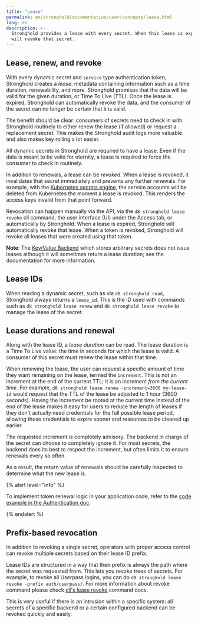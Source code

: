 ```yaml
---
title: "Lease"
permalink: en/stronghold/documentation/user/concepts/lease.html
lang: en
description: >-
  Stronghold provides a lease with every secret. When this lease is expired, Stronghold
  will revoke that secret.
---
```


## Lease, renew, and revoke

With every dynamic secret and `service` type authentication token, Stronghold
creates a _lease_: metadata containing information such as a time duration,
renewability, and more. Stronghold promises that the data will be valid for the
given duration, or Time To Live (TTL). Once the lease is expired, Stronghold can
automatically revoke the data, and the consumer of the secret can no longer be
certain that it is valid.

The benefit should be clear: consumers of secrets need to check in with
Stronghold routinely to either renew the lease (if allowed) or request a
replacement secret. This makes the Stronghold audit logs more valuable and
also makes key rolling a lot easier.

All dynamic secrets in Stronghold are required to have a lease. Even if the data is
meant to be valid for eternity, a lease is required to force the consumer
to check in routinely.

In addition to renewals, a lease can be _revoked_. When a lease is revoked, it
invalidates that secret immediately and prevents any further renewals. For
example, with the [Kubernetes secrets engine](/docs/secrets/kubernetes), the
service accounts will be deleted from Kubernetes the moment a lease is revoked. This
renders the access keys invalid from that point forward.

Revocation can happen manually via the API, via the `d8 stronghold lease revoke` cli command,
the user interface (UI) under the Access tab, or automatically by Stronghold. When a lease
is expired, Stronghold will automatically revoke that lease. When a token is revoked,
Stronghold will revoke all leases that were created using that token.

**Note**: The [Key/Value Backend](/docs/secrets/kv) which stores
arbitrary secrets does not issue leases although it will sometimes return a
lease duration; see the documentation for more information.

## Lease IDs

When reading a dynamic secret, such as via `d8 stronghold read`, Stronghold always returns a
`lease_id`. This is the ID used with commands such as `d8 stronghold lease renew` and `d8 stronghold lease revoke` to manage the lease of the secret.

## Lease durations and renewal

Along with the lease ID, a _lease duration_ can be read. The lease duration is
a Time To Live value: the time in seconds for which the lease is valid. A
consumer of this secret must renew the lease within that time.

When renewing the lease, the user can request a specific amount of time they
want remaining on the lease, termed the `increment`. This is not an increment
at the end of the current TTL; it is an increment _from the current time_. For
example, `d8 stronghold lease renew -increment=3600 my-lease-id` would request that the TTL of the lease
be adjusted to 1 hour (3600 seconds). Having the increment be rooted at the
current time instead of the end of the lease makes it easy for users to reduce
the length of leases if they don't actually need credentials for the full
possible lease period, allowing those credentials to expire sooner and
resources to be cleaned up earlier.

The requested increment is completely advisory. The backend in charge of the
secret can choose to completely ignore it. For most secrets, the backend does
its best to respect the increment, but often limits it to ensure renewals every
so often.

As a result, the return value of renewals should be carefully inspected to
determine what the new lease is.


{% alert level="info" %}

To implement token renewal logic in your application code, refer to the [code example in the Authentication doc](/docs/concepts/auth#code-example).

{% endalert %}
## Prefix-based revocation

In addition to revoking a single secret, operators with proper access control
can revoke multiple secrets based on their lease ID prefix.

Lease IDs are structured in a way that their prefix is always the path where
the secret was requested from. This lets you revoke trees of secrets. For
example, to revoke all Userpass logins, you can do `d8 stronghold lease revoke -prefix auth/userpass/`.
For more information about revoke command please check
[cli's lease revoke](/docs/commands/lease/revoke#lease-revoke)
command docs.

This is very useful if there is an intrusion within a specific system: all
secrets of a specific backend or a certain configured backend can be revoked
quickly and easily.

